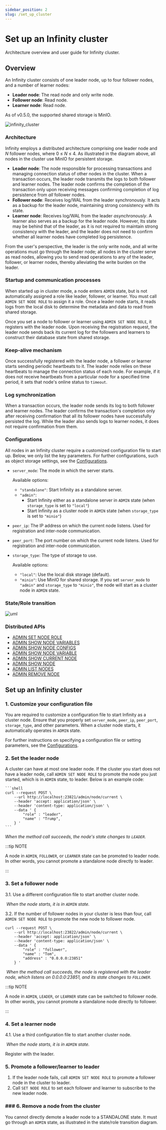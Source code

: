 ```yaml
---
sidebar_position: 2
slug: /set_up_cluster
---
```

# Set up an Infinity cluster

Architecture overview and user guide for Infinity cluster.

## Overview

An Infinity cluster consists of one leader node, up to four follower nodes, and a number of learner nodes:

- **Leader node**: The read node and only write node.
- **Follower node**: Read node.
- **Learner node**: Read node.

As of v0.5.0, the supported shared storage is MinIO.


![infinity_cluster](https://github.com/user-attachments/assets/3e9abeed-1698-4741-8bdb-ba3b05c1d7a3)

### Architecture

Infinity employs a distributed architecture comprising one leader node and *N* follower nodes, where 0 &le; *N* &le; 4. As illustrated in the diagram above, all nodes in the cluster use MinIO for persistent storage.

- **Leader node**: The node responsible for processing transactions and managing connection status of other nodes in the cluster. When a transaction occurs, the leader node transmits the logs to both follower and learner nodes. The leader node confirms the completion of the transaction only upon receiving messages confirming completion of log persistence from *all* follower nodes.
- **Follower node**: Receives log/WAL from the leader synchronously. It acts as a backup for the leader node, maintaining strong consistency with its state. 
- **Learner node**: Receives log/WAL from the leader *asynchronously*. A learner also serves as a backup for the leader node. However, Its state may be behind that of the leader, as it is not required to maintain strong consistency with the leader, and the leader does not need to confirm whether all learner nodes have completed log persistence.

From the user's perspective, the leader is the only write node, and all write operations must go through the leader node; all nodes in the cluster serve as read nodes, allowing you to send read operations to any of the leader, follower, or learner nodes, thereby alleviating the write burden on the leader.

### Startup and communication processes

When started up in cluster mode, a node enters `ADMIN` state, but is not automatically assigned a role like leader, follower, or learner. You must call `ADMIN SET NODE ROLE` to assign it a role. Once a leader node starts, it reads logs from the local disk to determine the metadata and data to read from shared storage.

Once you set a node to follower or learner using `ADMIN SET NODE ROLE`, it registers with the leader node. Upon receiving the registration request, the leader node sends back its current log for the followers and learners to construct their database state from shared storage.

### Keep-alive mechanism

Once successfully registered with the leader node, a follower or learner starts sending periodic heartbeats to it. The leader node relies on these heartbeats to manage the connection status of each node. For example, if it does not receive heartbeats from a particular node for a specified time period, it sets that node's online status to `timeout`.

### Log synchronization

When a transaction occurs, the leader node sends its log to both follower and learner nodes. The leader confirms the transaction's completion only after receiving confirmation that all its follower nodes have successfully persisted the log. While the leader also sends logs to learner nodes, it does not require confirmation from them.

### Configurations

All nodes in an Infinity cluster require a customized configuration file to start up. Below, we only list the key parameters. For further configurations, such as object storage settings, see the [Configurations](https://infiniflow.org/docs/dev/configurations).

- `server_mode`: The mode in which the server starts.  

  Available options:  

  - `"standalone"`: Start Infinity as a standalone server.
  - `"admin"`:
    - Start Infinity either as a standalone server in `ADMIN` state (when `storage_type` is set to `"local"`)
    - Start Infinity as a cluster node in `ADMIN` state (when `storage_type` is set to `"minio"`)

- `peer_ip`: The IP address on which the current node listens. Used for registration and inter-node communication.

- `peer_port`: The port number on which the current node listens. Used for registration and inter-node communication.

- `storage_type`: The type of storage to use.  

  Available options:  

  - `"local"`: Use the local disk storage (default).
  - `"minio"`: Use MinIO for shared storage. If you set `server_mode` to `"admin"` and `storage_type` to `"minio"`, the node will start as a cluster node in `ADMIN` state.

### State/Role transition

![uml](https://github.com/user-attachments/assets/276700ab-ee60-4a9c-a449-7e1d8ad5a92b)

### Distributed APIs

- [ADMIN SET NODE ROLE](https://infiniflow.org/docs/dev/http_api_reference#admin-set-node-role)
- [ADMIN SHOW NODE VARIABLES](https://infiniflow.org/docs/dev/http_api_reference#admin-show-node-variables)
- [ADMIN SHOW NODE CONFIGS](https://infiniflow.org/docs/dev/http_api_reference#admin-show-node-configs)
- [ADMIN SHOW NODE VARIABLE](https://infiniflow.org/docs/dev/http_api_reference#admin-show-node-variable)
- [ADMIN SHOW CURRENT NODE](https://infiniflow.org/docs/dev/http_api_reference#admin-show-current-node)
- [ADMIN SHOW NODE](https://infiniflow.org/docs/dev/http_api_reference#admin-show-node)
- [ADMIN LIST NODES](https://infiniflow.org/docs/dev/http_api_reference#admin-list-nodes)
- [ADMIN REMOVE NODE](https://infiniflow.org/docs/dev/http_api_reference#admin-remove-node)

## Set up an Infinity cluster

### 1. Customize your configuration file

You are required to customize a configuration file to start Infinity as a cluster node. Ensure that you properly set `server_mode`, `peer_ip`, `peer_port`, `storage_type`, and other parameters. When a cluster node starts, it automatically operates in `ADMIN` state.

For further instructions on specifying a configuration file or setting parameters, see the [Configurations](https://infiniflow.org/docs/dev/configurations).

### 2. Set the leader node

 A cluster can have at most one leader node. If the cluster you start does not have a leader node, call `ADMIN SET NODE ROLE` to promote the node you just started, which is in `ADMIN` state, to leader. Below is an example code:

````shell
```shell
curl --request POST \
    --url http://localhost:23821/admin/node/current \
    --header 'accept: application/json' \
    --header 'content-type: application/json' \
    --data ' {
        "role" : "leader",
        "name" : "Trump",
    } '
```
````

*When the method call succeeds, the node's state changes to `LEADER`.*

:::tip NOTE

A node in `ADMIN`, `FOLLOWER`, or `LEARNER` state can be promoted to leader node. In other words, you cannot promote a standalone node directly to leader.

:::

### 3. Set a follower node

3.1. Use a different configuration file to start another cluster node.  

​       *When the node starts, it is in `ADMIN` state.*

3.2. If the number of follower nodes in your cluster is less than four, call `ADMIN SET NODE ROLE` to promote the new node to follower node.

```shell
curl --request POST \
    --url http://localhost:23822/admin/node/current \
    --header 'accept: application/json' \
    --header 'content-type: application/json' \
    --data ' {
        "role" : "follower",
        "name" : "Tom",
        "address" : "0.0.0.0:23851"
    } '
```

​       *When the method call succeeds, the node is registered with the leader node, which listens on 0.0.0.0:23851, and its state changes to `FOLLOWER`.*

:::tip NOTE

A node in `ADMIN`, `LEADER`, or `LEARNER` state can be switched to follower node. In other words, you cannot promote a standalone node directly to follower.

:::

### 4. Set a learner node

4.1. Use a third configuration file to start another cluster node.  

​       *When the node starts, it is in `ADMIN` state.*

Register with the leader.

### 5. Promote a follower/learner to leader

1. If the leader node fails, call `ADMIN SET NODE ROLE` to promote a follower node in the cluster to leader.
2. Call `SET NODE ROLE` to set each follower and learner to subscribe to the new leader node.

### ### 6. Remove a node from the cluster

You cannot directly demote a leader node to a STANDALONE state. It must go through an `ADMIN` state, as illustrated in the state/role transition diagram.